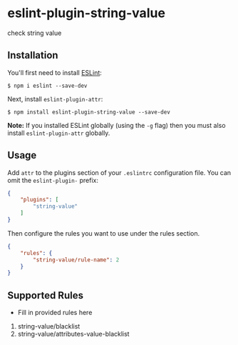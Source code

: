 # eslint-plugin-string-value

check string value

## Installation

You'll first need to install [ESLint](http://eslint.org):

```
$ npm i eslint --save-dev
```

Next, install `eslint-plugin-attr`:

```
$ npm install eslint-plugin-string-value --save-dev
```

**Note:** If you installed ESLint globally (using the `-g` flag) then you must also install `eslint-plugin-attr` globally.

## Usage

Add `attr` to the plugins section of your `.eslintrc` configuration file. You can omit the `eslint-plugin-` prefix:

```json
{
    "plugins": [
        "string-value"
    ]
}
```


Then configure the rules you want to use under the rules section.

```json
{
    "rules": {
        "string-value/rule-name": 2
    }
}
```

## Supported Rules

* Fill in provided rules here
1. string-value/blacklist
2. string-value/attributes-value-blacklist





